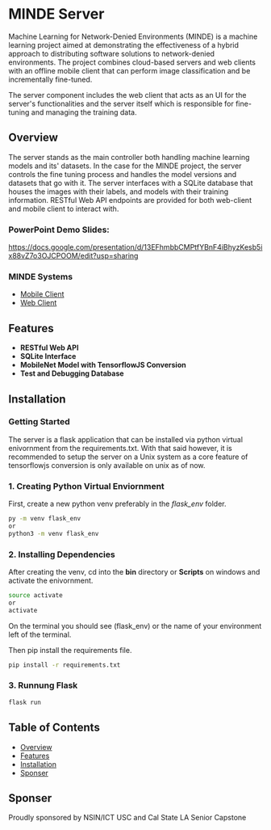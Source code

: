 # MlNDE Server

Machine Learning for Network-Denied Environments (MINDE) is a machine learning project aimed at demonstrating the effectiveness of a hybrid approach to distributing software solutions to network-denied environments. The project combines cloud-based servers and web clients with an offline mobile client that can perform image classification and be incrementally fine-tuned.

The server component includes the web client that acts as an UI for the server's functionalities and the server itself which is responsible for fine-tuning and managing the training data.

## Overview
The server stands as the main controller both handling machine learning models and its' datasets.
In the case for the MlNDE project, the server controls the fine tuning process and handles the model versions and datasets that go with it.
The server interfaces with a SQLite database that houses the images with their labels, and models with their training information.
RESTful Web API endpoints are provided for both web-client and mobile client to interact with.

### PowerPoint Demo Slides:
https://docs.google.com/presentation/d/13EFhmbbCMPtfYBnF4iBhyzKesb5ix88vZ7o3OJCPOOM/edit?usp=sharing

### MlNDE Systems
- [Mobile Client](https://github.com/kevinmaravillas/MobileClient/tree/Main)
- [Web Client](https://github.com/Chaoward/Senior-Cap_WebClient)

## Features
- **RESTful Web API**
- **SQLite Interface**
- **MobileNet Model with TensorflowJS Conversion**
- **Test and Debugging Database**

## Installation

### Getting Started
The server is a flask application that can be installed via python virtual enivornment from the requirements.txt.
With that said however, it is recommended to setup the server on a Unix system as a core feature of tensorflowjs conversion is only available on unix as of now.

### 1. Creating Python Virtual Enviornment
First, create a new python venv preferably in the *flask_env* folder.
```sh
py -m venv flask_env
or
python3 -m venv flask_env
```

### 2. Installing Dependencies
After creating the venv, cd into the **bin** directory or **Scripts** on windows and activate the enivornment.
```sh
source activate
or
activate
```
On the terminal you should see (flask_env) or the name of your environment left of the terminal.

Then pip install the requirements file.
```sh
pip install -r requirements.txt
```

### 3. Runnung Flask
```sh
flask run
```

## Table of Contents
- [Overview](#overview)
- [Features](#features)
- [Installation](#installation)
- [Sponser](#sponser)

## Sponser
Proudly sponsored by NSIN/ICT USC and Cal State LA Senior Capstone
